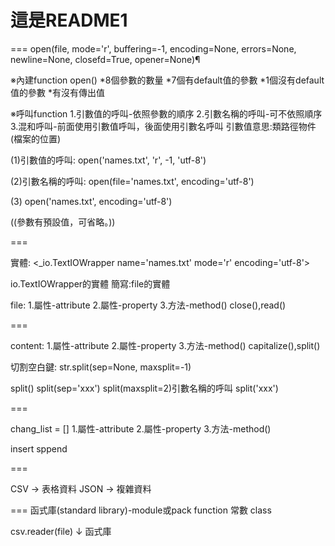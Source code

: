 # 這是README1

===
open(file, mode='r', buffering=-1, encoding=None, errors=None, newline=None, closefd=True, opener=None)¶

※內建function open()
*8個參數的數量
*7個有default值的參數
*1個沒有default值的參數
*有沒有傳出值


※呼叫function
1.引數值的呼叫-依照參數的順序
2.引數名稱的呼叫-可不依照順序
3.混和呼叫-前面使用引數值呼叫，後面使用引數名呼叫
引數值意思:類路徑物件(檔案的位置)

(1)引數值的呼叫:
open('names.txt', 'r', -1, 'utf-8')

(2)引數名稱的呼叫:
open(file='names.txt', encoding='utf-8')

(3)
open('names.txt', encoding='utf-8')

((參數有預設值，可省略。))

===

實體:
<_io.TextIOWrapper name='names.txt' mode='r' encoding='utf-8'>

io.TextIOWrapper的實體
簡寫:file的實體

file:
1.屬性-attribute
2.屬性-property
3.方法-method() close(),read()

===

content:
1.屬性-attribute
2.屬性-property
3.方法-method() capitalize(),split()

切割空白鍵:
str.split(sep=None, maxsplit=-1)

split()
split(sep='xxx')
split(maxsplit=2)引數名稱的呼叫
split('xxx')

===

chang_list = []
1.屬性-attribute
2.屬性-property
3.方法-method()

insert
sppend

===

CSV → 表格資料
JSON → 複雜資料

===
函式庫(standard library)-module或pack
function
常數
class

csv.reader(file)
↓
函式庫